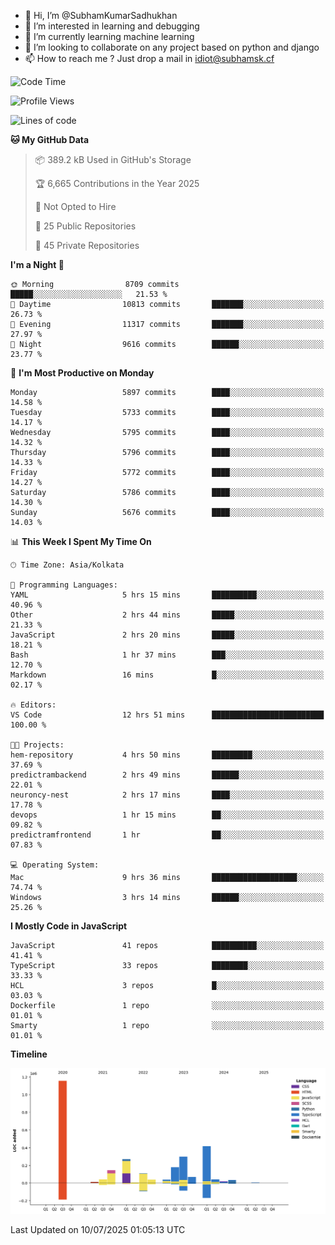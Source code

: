 - 👋 Hi, I’m @SubhamKumarSadhukhan
- 👀 I’m interested in learning and debugging
- 🌱 I’m currently learning machine learning
- 💞️ I’m looking to collaborate on any project based on python and django
- 📫 How to reach me ?
      Just drop a mail in idiot@subhamsk.cf

<!---
SubhamKumarSadhukhan/SubhamKumarSadhukhan is a ✨ special ✨ repository because its `README.md` (this file) appears on your GitHub profile.
You can click the Preview link to take a look at your changes.
--->


<!--START_SECTION:waka-->
![Code Time](http://img.shields.io/badge/Code%20Time-2%2C985%20hrs%2048%20mins-blue)

![Profile Views](http://img.shields.io/badge/Profile%20Views-1-blue)

![Lines of code](https://img.shields.io/badge/From%20Hello%20World%20I%27ve%20Written-2.9%20million%20lines%20of%20code-blue)

**🐱 My GitHub Data** 

> 📦 389.2 kB Used in GitHub's Storage 
 > 
> 🏆 6,665 Contributions in the Year 2025
 > 
> 🚫 Not Opted to Hire
 > 
> 📜 25 Public Repositories 
 > 
> 🔑 45 Private Repositories 
 > 
**I'm a Night 🦉** 

```text
🌞 Morning                8709 commits        █████░░░░░░░░░░░░░░░░░░░░   21.53 % 
🌆 Daytime                10813 commits       ███████░░░░░░░░░░░░░░░░░░   26.73 % 
🌃 Evening                11317 commits       ███████░░░░░░░░░░░░░░░░░░   27.97 % 
🌙 Night                  9616 commits        ██████░░░░░░░░░░░░░░░░░░░   23.77 % 
```
📅 **I'm Most Productive on Monday** 

```text
Monday                   5897 commits        ████░░░░░░░░░░░░░░░░░░░░░   14.58 % 
Tuesday                  5733 commits        ████░░░░░░░░░░░░░░░░░░░░░   14.17 % 
Wednesday                5795 commits        ████░░░░░░░░░░░░░░░░░░░░░   14.32 % 
Thursday                 5796 commits        ████░░░░░░░░░░░░░░░░░░░░░   14.33 % 
Friday                   5772 commits        ████░░░░░░░░░░░░░░░░░░░░░   14.27 % 
Saturday                 5786 commits        ████░░░░░░░░░░░░░░░░░░░░░   14.30 % 
Sunday                   5676 commits        ████░░░░░░░░░░░░░░░░░░░░░   14.03 % 
```


📊 **This Week I Spent My Time On** 

```text
🕑︎ Time Zone: Asia/Kolkata

💬 Programming Languages: 
YAML                     5 hrs 15 mins       ██████████░░░░░░░░░░░░░░░   40.96 % 
Other                    2 hrs 44 mins       █████░░░░░░░░░░░░░░░░░░░░   21.33 % 
JavaScript               2 hrs 20 mins       █████░░░░░░░░░░░░░░░░░░░░   18.21 % 
Bash                     1 hr 37 mins        ███░░░░░░░░░░░░░░░░░░░░░░   12.70 % 
Markdown                 16 mins             █░░░░░░░░░░░░░░░░░░░░░░░░   02.17 % 

🔥 Editors: 
VS Code                  12 hrs 51 mins      █████████████████████████   100.00 % 

🐱‍💻 Projects: 
hem-repository           4 hrs 50 mins       █████████░░░░░░░░░░░░░░░░   37.69 % 
predictrambackend        2 hrs 49 mins       ██████░░░░░░░░░░░░░░░░░░░   22.01 % 
neuroncy-nest            2 hrs 17 mins       ████░░░░░░░░░░░░░░░░░░░░░   17.78 % 
devops                   1 hr 15 mins        ██░░░░░░░░░░░░░░░░░░░░░░░   09.82 % 
predictramfrontend       1 hr                ██░░░░░░░░░░░░░░░░░░░░░░░   07.83 % 

💻 Operating System: 
Mac                      9 hrs 36 mins       ███████████████████░░░░░░   74.74 % 
Windows                  3 hrs 14 mins       ██████░░░░░░░░░░░░░░░░░░░   25.26 % 
```

**I Mostly Code in JavaScript** 

```text
JavaScript               41 repos            ██████████░░░░░░░░░░░░░░░   41.41 % 
TypeScript               33 repos            ████████░░░░░░░░░░░░░░░░░   33.33 % 
HCL                      3 repos             █░░░░░░░░░░░░░░░░░░░░░░░░   03.03 % 
Dockerfile               1 repo              ░░░░░░░░░░░░░░░░░░░░░░░░░   01.01 % 
Smarty                   1 repo              ░░░░░░░░░░░░░░░░░░░░░░░░░   01.01 % 
```



**Timeline**

![Lines of Code chart](https://raw.githubusercontent.com/SubhamKumarSadhukhan/SubhamKumarSadhukhan/main/assets/bar_graph.png)


 Last Updated on 10/07/2025 01:05:13 UTC
<!--END_SECTION:waka-->
